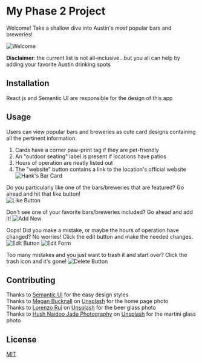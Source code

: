 # My Phase 2 Project 

Welcome! Take a shallow dive into Austin's *most* popular bars and breweries!  

![Welcome](/home-page.png)

**Disclaimer**: the current list is not all-inclusive...but you all can help by adding your favorite Austin drinking spots

## Installation

React js and Semantic UI are responsible for the design of this app

## Usage

Users can view popular bars and breweries as cute card designs containing all the pertinent information:  
1. Cards have a corner paw-print tag if they are pet-friendly
2. An "outdoor seating" label is present if locations have patios
3. Hours of operation are neatly listed out 
4. The "website" button contains a link to the location's official website   
![Hank's Bar Card](/Hanks-bar-card.png)    

Do you particularly like one of the bars/breweries that are featured? Go ahead and hit that like button!   
![Like Button](/likes.gif)

Don't see one of your favorite bars/breweries included? Go ahead and add it! 
![Add New](/add-new.png)

Oops! Did you make a mistake, or maybe the hours of operation have changed? No worries! Click the edit button and make the needed changes.  
![Edit Button](/edit-button.png)
![Edit Form](/edit-form.png)

Too many mistakes and you just want to trash it and start over? Click the trash icon and it's gone! 
![Delete Button](/delete-button.png)

 
## Contributing

Thanks to [Semantic UI](https://react.semantic-ui.com/) for the easy design styles  
Thanks to [Megan Bucknall](https://unsplash.com/@meganmarkham?utm_source=unsplash&utm_medium=referral&utm_content=creditCopyText) on [Unsplash](https://unsplash.com/) for the home page photo  
Thanks to [Lorenzo Rui](https://unsplash.com/@lorenzorui?utm_source=unsplash&utm_medium=referral&utm_content=creditCopyText) on [Unsplash](https://unsplash.com/) for the beer glass photo  
Thanks to [Hush Naidoo Jade Photography](https://unsplash.com/@hush52?utm_source=unsplash&utm_medium=referral&utm_content=creditCopyText) on [Unsplash](https://unsplash.com/) for the martini glass photo





## License

[MIT](https://choosealicense.com/licenses/mit/)